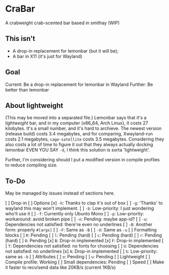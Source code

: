 # CraBar
A crabweight crab-scented bar based in smithay (WIP)

## This isn't
- A drop-in replacement for lemonbar (but it will be);
- A bar in X11 (it's just for Wayland)

## Goal
Current: Be a drop-in replacement for lemonbar in Wayland
Further: Be better than lemonbar

## About lightweight
(This may be moved into a separated file.)
Lemonbar says that it's a *lightweight* bar,
and in my computer (x86_64, Arch Linux), it costs 27 kilobytes.
It's a small number, and it's hard to archieve.
The newest version (release build) costs 3.4 megabytes,
and for comparing, Xwayland-run costs 2.1 megabytes,
`cage-satellite` costs 3.5 megabytes.
Considering they also costs a lot of time to figure it out that
they always actually docking lemonbar EVEN YOU SAY `-d`,
I think this solution is sorta 'lightweight'.

Further, I'm considering should I put a modified version in compile profiles to reduce compiling size.

## To-Do

May be managed by issues instead of sections here.

[ ] Drop-in
    [ ] Options
        [x] `-h`: Thanks to clap it's out of box
        [ ] `-g`: 'Thanks' to wayland this may won't implement.
        [ ] `-b`: Low-priority: I just wondering who'll use it
        [ ] `-f`: Currently only Ubunto Mono
        [ ] `-p`: Low-priority: workaround: avoid broken pipe
        [ ] `-n`: Pending: maybe app-id?
        [ ] `-u`: Dependencies not satisfied: there're even no underlines
        [ ] `-B`: Another form: properly `#[args]`
        [ ] `-F`: Same as `-B`
        [ ] `-U`: Same as `-u`
    [ ] Formatting blocks
        [ ] `R`: Pending
        [ ] `l`: Pending (hard)
        [ ] `c`: Pending (hard)
        [ ] `r`: Pending (hard)
        [ ] `O`: Pending
        [x] `B`: Drop-in implemented
        [x] `F`: Drop-in implemented
        [ ] `T`: Dependencies not satisfied: no fonts for choosing
        [ ] `U`: Dependencies not satisfied: no underlines
        [x] `A`: Drop-in implemented
        [ ] `S`: Low-priority: same as `-b`
        [ ] Attributes
            [ ] `o`: Pending
            [ ] `u`: Pending
[ ] Lightweight
    [ ] Compile profile: Working
    [ ] Small dependencies: Pending
[ ] Speed
    [ ] Make it faster to recv/send data like 20KB/s (current 1KB/s)
